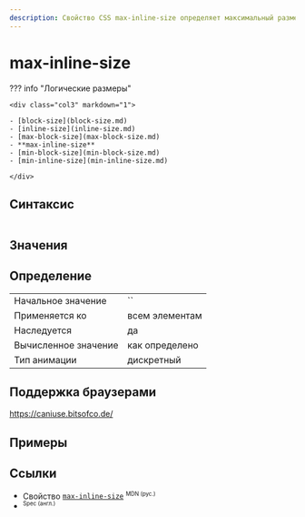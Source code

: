 ```yaml
---
description: Свойство CSS max-inline-size определяет максимальный размер блока элемента по горизонтали или вертикали в зависимости от его режима записи.
---
```

<!-- TODO: -->
# max-inline-size

??? info "Логические размеры"

    <div class="col3" markdown="1">

    - [block-size](block-size.md)
    - [inline-size](inline-size.md)
    - [max-block-size](max-block-size.md)
    - **max-inline-size**
    - [min-block-size](min-block-size.md)
    - [min-inline-size](min-inline-size.md)

    </div>

## Синтаксис

```css

```

## Значения

## Определение

|                      |                |
| -------------------- | -------------- |
| Начальное значение   | ``             |
| Применяется ко       | всем элементам |
| Наследуется          | да             |
| Вычисленное значение | как определено |
| Тип анимации         | дискретный     |

## Поддержка браузерами

https://caniuse.bitsofco.de/

## Примеры

## Ссылки

- Свойство [`max-inline-size`](https://developer.mozilla.org/ru/docs/Web/CSS/max-inline-size) <sup><small>MDN (рус.)</small></sup>
- []() <sup><small>Spec (англ.)</small></sup>
